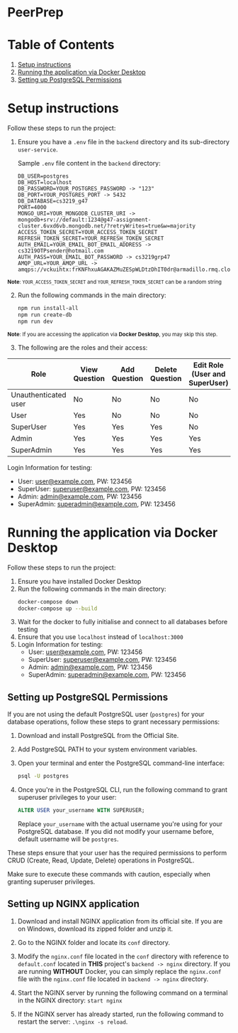 # PeerPrep

# Table of Contents

1. [Setup instructions](#setup-instructions)    
2. [Running the application via Docker Desktop](#running-the-application-via-docker-desktop)   
3. [Setting up PostgreSQL Permissions](#setting-up-postgresql-permissions)


# Setup instructions
Follow these steps to run the project:

1. Ensure you have a `.env` file in the `backend` directory and its sub-directory `user-service`.

    Sample `.env` file content in the `backend` directory:
    ```env
    DB_USER=postgres
    DB_HOST=localhost
    DB_PASSWORD=YOUR_POSTGRES_PASSWORD -> "123"
    DB_PORT=YOUR_POSTGRES_PORT -> 5432
    DB_DATABASE=cs3219_g47
    PORT=4000
    MONGO_URI=YOUR_MONGODB_CLUSTER_URI -> mongodb+srv://default:1234@g47-assignment-cluster.6vxd6vb.mongodb.net/?retryWrites=true&w=majority
    ACCESS_TOKEN_SECRET=YOUR_ACCESS_TOKEN_SECRET
    REFRESH_TOKEN_SECRET=YOUR_REFRESH_TOKEN_SECRET
    AUTH_EMAIL=YOUR_EMAIL_BOT_EMAIL_ADDRESS -> cs3219OTPsender@hotmail.com
    AUTH_PASS=YOUR_EMAIL_BOT_PASSWORD -> cs3219grp47
    AMQP_URL=YOUR_AMQP_URL -> amqps://vckuihtx:frKNFhxuAGAKAZMuZESpWLDtzDhIT0dr@armadillo.rmq.cloudamqp.com/vckuihtx
    ```
<sub>**Note**: `YOUR_ACCESS_TOKEN_SECRET` and `YOUR_REFRESH_TOKEN_SECRET` can be a random string </sub> 

2. Run the following commands in the main directory:

    ```bash
    npm run install-all
    npm run create-db
    npm run dev
    ```
<sub>**Note**: If you are accessing the application via **Docker Desktop**, you may skip this step.

3. The following are the roles and their access:

| Role                | View Question | Add Question | Delete Question | Edit Role (User and SuperUser) | Edit Role (Admin) |
|---------------------|---------------|--------------|------------------|--------------------------------|-------------------|
| Unauthenticated user | No            | No           | No               | No                             | No                |
| User                | Yes           | No           | No               | No                             | No                |
| SuperUser           | Yes           | Yes          | Yes              | No                             | No                |
| Admin               | Yes           | Yes          | Yes              | Yes                            | No                |
| SuperAdmin          | Yes           | Yes          | Yes              | Yes                            | Yes               |

Login Information for testing:
- User: user@example.com, PW: 123456
- SuperUser: superuser@example.com, PW: 123456     
- Admin: admin@example.com, PW: 123456 
- SuperAdmin: superadmin@example.com, PW: 123456


# Running the application via Docker Desktop
Follow these steps to run the project:   

1. Ensure you have installed Docker Desktop
2. Run the following commands in the main directory:
    ```bash
    docker-compose down
    docker-compose up --build
    ```
3. Wait for the docker to fully initialise and connect to all databases before testing
4. Ensure that you use `localhost` instead of `localhost:3000`
5. Login Information for testing:
    - User: user@example.com, PW: 123456
    - SuperUser: superuser@example.com, PW: 123456     
    - Admin: admin@example.com, PW: 123456 
    - SuperAdmin: superadmin@example.com, PW: 123456



## Setting up PostgreSQL Permissions

If you are not using the default PostgreSQL user (`postgres`) for your database operations, follow these steps to grant necessary permissions:

1. Download and install PostgreSQL from the Official Site.
 
2. Add PostgreSQL PATH to your system environment variables. 

3. Open your terminal and enter the PostgreSQL command-line interface:

    ```bash
    psql -U postgres
    ```

2. Once you're in the PostgreSQL CLI, run the following command to grant superuser privileges to your user:

    ```sql
    ALTER USER your_username WITH SUPERUSER;
    ```

   Replace `your_username` with the actual username you're using for your PostgreSQL database. If you did not modify your username before, default username will be `postgres`.

These steps ensure that your user has the required permissions to perform CRUD (Create, Read, Update, Delete) operations in PostgreSQL.

Make sure to execute these commands with caution, especially when granting superuser privileges.



## Setting up NGINX application

1. Download and install NGINX application from its official site. If you are on Windows, download its zipped folder and unzip it.

2. Go to the NGINX folder and locate its `conf` directory.

3. Modify the `nginx.conf` file located in the `conf` directory with reference to `default.conf` located in **THIS** project's `backend -> nginx` directory. If you are running **WITHOUT** Docker, you can simply replace the `nginx.conf` file with the `nginx.conf` file located in `backend -> nginx` directory.

4. Start the NGINX server by running the following command on a terminal in the NGINX directory: `start nginx`

5. If the NGINX server has already started, run the following command to restart the server: `.\nginx -s reload`.